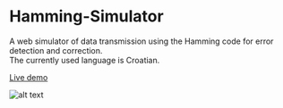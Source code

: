 # Hamming-Simulator
A web simulator of data transmission using the Hamming code for error detection and correction. <br>
The currently used language is Croatian.

[Live demo](https://ferko.fer.hr/diglog-demo/hammingov-kod/hamming/index.html)

![alt text](https://i.imgur.com/WC30Bpo.png)

